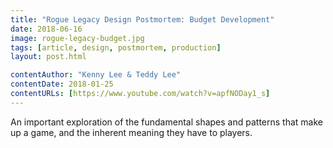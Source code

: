 ```yaml
---
title: "Rogue Legacy Design Postmortem: Budget Development"
date: 2018-06-16
image: rogue-legacy-budget.jpg
tags: [article, design, postmortem, production]
layout: post.html

contentAuthor: "Kenny Lee & Teddy Lee"
contentDate: 2018-01-25
contentURLs: [https://www.youtube.com/watch?v=apfNODay1_s]
---
```


An important exploration of the fundamental shapes and patterns that make up a game, and the inherent meaning they have to players.
